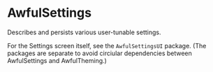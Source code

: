 # AwfulSettings

Describes and persists various user-tunable settings.

For the Settings screen itself, see the `AwfulSettingsUI` package. (The packages are separate to avoid circiular dependencies between AwfulSettings and AwfulTheming.)
